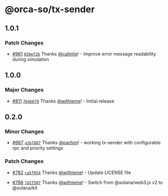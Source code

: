 # @orca-so/tx-sender

## 1.0.1

### Patch Changes

- [#961](https://github.com/orca-so/whirlpools/pull/961) [`650ef26`](https://github.com/orca-so/whirlpools/commit/650ef26651f9b138cd8b698a4a4a1a4fcdc7184e) Thanks [@calintje](https://github.com/calintje)! - Improve error message readability during simulation

## 1.0.0

### Major Changes

- [#811](https://github.com/orca-so/whirlpools/pull/811) [`7b4bbf9`](https://github.com/orca-so/whirlpools/commit/7b4bbf907ee88b79351938e46b7e5da9cbf21414) Thanks [@wjthieme](https://github.com/wjthieme)! - Initial release

## 0.2.0

### Minor Changes

- [#667](https://github.com/orca-so/whirlpools/pull/667) [`a3b7887`](https://github.com/orca-so/whirlpools/commit/a3b78879ff3aae4e0528f547a0efd4c76eddcdac) Thanks [@parhim](https://github.com/parhim)! - working tx-sender with configurable rpc and priority settings

### Patch Changes

- [#782](https://github.com/orca-so/whirlpools/pull/782) [`ca5f054`](https://github.com/orca-so/whirlpools/commit/ca5f054066d34943eefe72228b442525e849eaeb) Thanks [@wjthieme](https://github.com/wjthieme)! - Update LICENSE file

- [#788](https://github.com/orca-so/whirlpools/pull/788) [`7d2f507`](https://github.com/orca-so/whirlpools/commit/7d2f507081398973e712390281df535b3fc8988c) Thanks [@wjthieme](https://github.com/wjthieme)! - Switch from @solana/web3.js v2 to @solana/kit
